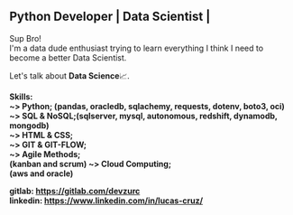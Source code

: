 ## Python Developer | Data Scientist | 
<p>
  Sup Bro!<br>
	I'm a data dude enthusiast trying to learn everything I think I need to become a better Data Scientist.
</p>


<p>
  Let's talk about <b>Data Science</b>📈.
</p>

<p>
  <b>Skills:</br>
    <b>~></b> Python; (pandas, oracledb, sqlachemy, requests, dotenv, boto3, oci)<br>
    <b>~></b> SQL  & NoSQL;(sqlserver, mysql, autonomous, redshift, dynamodb, mongodb)<br>
    <b>~></b> HTML & CSS;<br>
    <b>~></b> GIT  & GIT-FLOW;<br>
    <b>~></b> Agile Methods;<br> (kanban and scrum)
    <b>~></b> Cloud Computing;<br> (aws and oracle)
</p>


<b>gitlab: https://gitlab.com/devzurc</b><br>
<b>linkedin: https://www.linkedin.com/in/lucas-cruz/</b>

 
